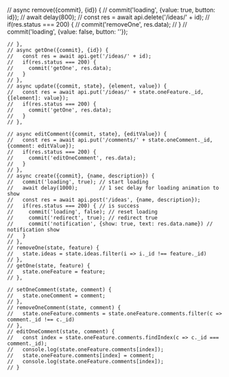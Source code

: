 
// async remove({commit}, {id}) {
    //   commit('loading', {value: true, button: id});
    //   await delay(800);
    //   const res = await api.delete('/ideas/' + id);
    //   if(res.status === 200) {
    //     commit('removeOne', res.data);
    //   }
    //   commit('loading', {value: false, button: ''});
      
    // },
    // async getOne({commit}, {id}) {
    //   const res = await api.get('/ideas/' + id);
    //   if(res.status === 200) {
    //     commit('getOne', res.data);
    //   }
    // },
    // async update({commit, state}, {element, value}) {
    //   const res = await api.put('/ideas/' + state.oneFeature._id, {[element]: value});
    //   if(res.status === 200) {
    //     commit('getOne', res.data);
    //   }
    // },

    // async editComment({commit, state}, {editValue}) {
    //   const res = await api.put('/comments/' + state.oneComment._id, {comment: editValue});
    //   if(res.status === 200) {
    //     commit('editOneComment', res.data);
    //   }
    // },
    // async create({commit}, {name, description}) {
    //   commit('loading', true); // start loading
    //   await delay(1000);       // 1 sec delay for loading animation to show
    //   const res = await api.post('/ideas', {name, description});
    //   if(res.status === 200) { // is success
    //     commit('loading', false); // reset loading
    //     commit('redirect', true); // redirect true
    //     commit('notification', {show: true, text: res.data.name}) // notification show
    //   }
    // },
    // removeOne(state, feature) {
    //   state.ideas = state.ideas.filter(i => i._id !== feature._id)
    // },
    // getOne(state, feature) {
    //   state.oneFeature = feature;
    // },
    
    // setOneComment(state, comment) {
    //   state.oneComment = comment;
    // },
    // removeOneComment(state, comment) {
    //   state.oneFeature.comments = state.oneFeature.comments.filter(c => comment._id !== c._id)
    // },
    // editOneComment(state, comment) {
    //   const index = state.oneFeature.comments.findIndex(c => c._id === comment._id);
    //   console.log(state.oneFeature.comments[index]);
    //   state.oneFeature.comments[index] = comment;
    //   console.log(state.oneFeature.comments[index]);
    // }